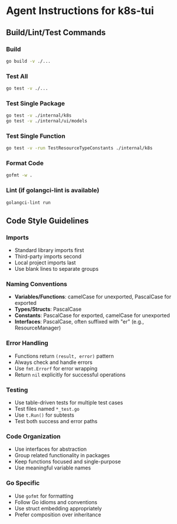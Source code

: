 # Agent Instructions for k8s-tui

## Build/Lint/Test Commands

### Build
```bash
go build -v ./...
```

### Test All
```bash
go test -v ./...
```

### Test Single Package
```bash
go test -v ./internal/k8s
go test -v ./internal/ui/models
```

### Test Single Function
```bash
go test -v -run TestResourceTypeConstants ./internal/k8s
```

### Format Code
```bash
gofmt -w .
```

### Lint (if golangci-lint is available)
```bash
golangci-lint run
```

## Code Style Guidelines

### Imports
- Standard library imports first
- Third-party imports second
- Local project imports last
- Use blank lines to separate groups

### Naming Conventions
- **Variables/Functions**: camelCase for unexported, PascalCase for exported
- **Types/Structs**: PascalCase
- **Constants**: PascalCase for exported, camelCase for unexported
- **Interfaces**: PascalCase, often suffixed with "er" (e.g., ResourceManager)

### Error Handling
- Functions return `(result, error)` pattern
- Always check and handle errors
- Use `fmt.Errorf` for error wrapping
- Return `nil` explicitly for successful operations

### Testing
- Use table-driven tests for multiple test cases
- Test files named `*_test.go`
- Use `t.Run()` for subtests
- Test both success and error paths

### Code Organization
- Use interfaces for abstraction
- Group related functionality in packages
- Keep functions focused and single-purpose
- Use meaningful variable names

### Go Specific
- Use `gofmt` for formatting
- Follow Go idioms and conventions
- Use struct embedding appropriately
- Prefer composition over inheritance